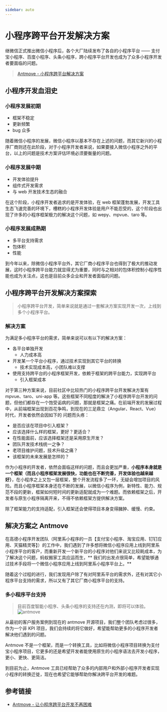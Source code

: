 ```yaml
---
sidebar: auto
---
```


# 小程序跨平台开发解决方案

继微信正式推出微信小程序后，各个大厂陆续发布了各自的小程序平台 —— 支付宝小程序、百度小程序、头条小程序，跨小程序平台开发也成为了众多小程序开发者要面临的问题。

> [Antmove - 小程序跨平台解决方案](https://ant-move.github.io/website/)

## 小程序开发血泪史

### 小程序发展初期 
* 框架不稳定
* 更新频繁
* bug 众多

随着微信小程序的发展，微信小程序以基本不存在上述的问题，而其它新兴的小程序厂商则还在此阶段，对于小程序开发者来说，如果要接入微信小程序之外的平台，以上的问题是技术方案评估环境必须要衡量的问题。

### 小程序发展中期
* 开发体验提升
* 组件式开发需求
* 与 web 开发技术生态的融合

在这个阶段，小程序开发者追求的是开发体验，在 web 框架蓬勃发展，开发工具生态飞速完善的环境下，槽糕的小程序开发体验是用户不能忍受的，这个阶段也出现了许多的小程序框架极力的解决这个问题，如 wepy、mpvue、taro 等。

### 小程序发展成熟期
* 多平台支持需求
* 包体积
* 性能

到今年以来，除微信小程序平台外，其它厂商小程序平台也得到了极大的推动发展，这时小程序跨平台能力就显得尤为重要，同时与之相对的包体积控制小程序性能也成为关注点，这也是目前众多企业和开发者面临的问题。


## 小程序跨平台开发解决方案探索

> 小程序跨平台开发，简单来说就是通过一套解决方案实现开发一次，上线到多个小程序平台。

### 解决方案
为满足多小程序平台的需求，简单来说可以有以下的解决方案：

* 各平台单独开发
	* 人力成本高 
* 开发某一个平台小程序，通过技术实现到其它平台的转换
	* 技术实现成本高，小团队难以支撑 
* 使用支持跨平台的小程序框架开发，依赖于框架的跨平台能力，实现跨平台
	* 引入框架成本

对于第三种方案来说，目前社区中比较热门的小程序跨平台开发解决方案有 mpvue、taro、uni-app 等。这些框架不同程度的解决了小程序跨平台开发的问题，但他们都存在一个饱受诟病的问题，那就是框架之痛。在前端开发的发展过程中，从前端框架出现到百花争鸣，到现在的三足鼎立（Angular、React、Vue）时代，开发者依然会因如下的
问题而头疼：

* 是否应该在项目中引入框架？
* 应该选择什么样的框架，更好？更适合？
* 在性能面前，应该选择框架还是采用原生开发？
* 团队开发技术栈统一之争？
* 老项目维护问题，技术升级之痛？
* 该框架的未来发展是怎样的？

作为小程序的开发者，依然会面临这样的问题，而且会更加严重，**小程序本身就是一个框架（而且小程序框架发展很快，功能也在不断完善，开发体验也越来越好）**，在小程序之上又包一层框架，整个开发流程多了一环，无疑会增加项目的风险。而且小程序框架本身还在不断的发展，以微信小程序为例，新特性、能力、规范不段的更新，框架如何短时间的更新适配就成为一个难题。而依赖框架之后，开发者与原生小程序隔离开来，不得不依赖框架方提供解决方案。

除了框架能力的支持适配，引入框架还会使得项目本身变得臃肿、缓慢、约束。

## 解决方案之 Antmove

在高德小程序开发团队（阿里系小程序的一员【支付宝小程序、淘宝应用、钉钉应用、天猫精灵等】）的工作中，我们遇到了许多想将微信小程序应用上线到阿里系小程序平台的客户，而重新开发一个新平台的小程序对他们来说又比较耗成本，为了解决这个问题，蚂蚁搬家工具应运而生，** 我们的出发点很简单，希望能够通过技术手段将一个微信小程序应用上线到阿里系小程序平台上。**

随着这个过程的进行，我们发现用户除了有对阿里系平台的需求外，还有对其它小程序平台支持的需求，所以又有了其它厂商小程序平台的支持。

### 多小程序平台支持
> 目前百度智能小程序、头条小程序的支持还在内测，即将可以体验。
![antmove](https://ant-move.github.io/website/img/pic.png)

从最初的客户服务案例到现在的 antmove 开源项目，我们整个团队考虑过很多，作为一个非 KPI 项目，我们会持续的将它做好，希望能帮助更多的小程序开发者解决他们遇到的问题。

Antmove 不是一个框架，而是一个转换工具，比如将微信小程序项目转换为支付宝小程序项目，它更多的还是希望开发者能使用原生的小程序语法去开发小程序，更小、更快、更简洁。

到目前为止，Antmove 工具已经帮助了众多的内部用户和外部小程序开发者实现小程序的转换迁徙，现在也希望它能够帮助你解决跨平台开发的难题。

## 参考链接
* [Antmove - 让小程序跨平台开发不再困难](https://ant-move.github.io/website/)